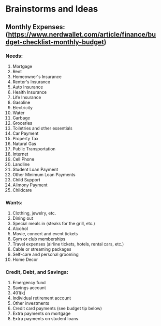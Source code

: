 # Brainstorms and Ideas

## Monthly Expenses: (https://www.nerdwallet.com/article/finance/budget-checklist-monthly-budget)

### Needs:
1. Mortgage 
2. Rent
3. Homeowner's Insurance
4. Renter's Insurance
5. Auto Insurance
6. Health Insurance
7. Life Insurance
8. Gasoline
9. Electricity
10. Water
11. Garbage
12. Groceries
13. Toiletries and other essentials
14. Car Payment
15. Property Tax
16. Natural Gas
17. Public Transportation
18. Internet
19. Cell Phone
20. Landline
21. Student Loan Payment
22. Other Minimum Loan Payments
23. Child Support
24. Alimony Payment
25. Childcare

### Wants:
1. Clothing, jewelry, etc.
2. Dining out
3. Special meals in (steaks for the grill, etc.)
4. Alcohol
5. Movie, concert and event tickets
6. Gym or club memberships
7. Travel expenses (airline tickets, hotels, rental cars, etc.)
8. Cable or streaming packages
9. Self-care and personal grooming
10. Home Decor

### Credit, Debt, and Savings:
1. Emergency fund
2. Savings account
3. 401(k)
4. Individual retirement account
5. Other investments
6. Credit card payments (see budget tip below)
7. Extra payments on mortgage
8. Extra payments on student loans